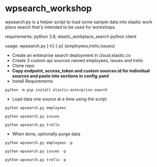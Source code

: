 # wpsearch_workshop

wpsearch.py is a helper script to load some sample data into elastic work place search that's intended to be used for workshops.

requirements: python 3.8, elastic_workplace_search python client

usage: wpsearch.py [-h] [-p] {employees,trello,issues}

- Create an enterprise search deployment in cloud.elastic.co
- Create 3 custom api sources named employees, issues and trello
- Clone repo
- **Copy endpoint, access_token and custom sources id for individual sources and paste into sections in config.yaml**
- Install Requirements

`python -m pip install elastic-enterprise-search`
- Load data one source at a time using the script

`python wpsearch.py employees`


`python wpsearch.py issues`


`python wpsearch.py trello`

- When done, optionally purge data

`python wpsearch.py employees -p`


`python wpsearch.py issues -p`


`python wpsearch.py trello -p`




